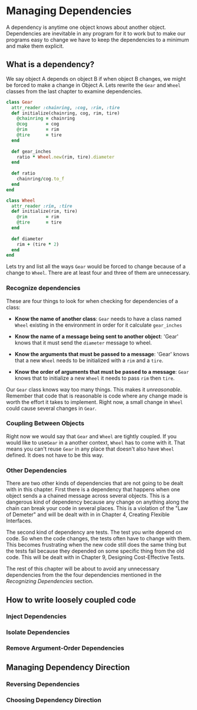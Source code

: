 # Managing Dependencies
A dependency is anytime one object knows about another object. Dependencies are inevitable in any program for it to work but to make our programs easy to change we have to keep the dependencies to a minimum and make them explicit.


## What is a dependency?
We say object A depends on object B if when object B changes, we might be forced to make a change in Object A. Lets rewrite the `Gear` and `Wheel` classes from the last chapter to examine dependencies.

```ruby
class Gear
  attr_reader :chainring, :cog, :rim, :tire
  def initialize(chainring, cog, rim, tire)
    @chainring = chainring
    @cog       = cog
    @rim       = rim
    @tire      = tire
  end
  
  def gear_inches
    ratio * Wheel.new(rim, tire).diameter
  end
  
  def ratio
    chainring/cog.to_f
  end
end

class Wheel
  attr_reader :rim, :tire
  def initialize(rim, tire)
    @rim       = rim
    @tire      = tire 
  end
  
  def diameter
    rim + (tire * 2)
  end
end
```


Lets try and list all the ways `Gear` would be forced to change because of a change to `Wheel`. There are at least four and three of them are unnecessary.


### Recognize dependencies

These are four things to look for when checking for dependencies of a class:

* __Know the name of another class__: `Gear` needs to have a class named `Wheel` existing in the environment in order for it calculate `gear_inches`

* __Know the name of a message being sent to another object__: 'Gear' knows that it must send the `diameter` message to wheel.

* __Know the arguments that must be passed to a message__: 'Gear' knows that a new `Wheel` needs to be initialized with a `rim` and a `tire`.

* __Know the order of arguments that must be passed to a message__: `Gear` knows that to initialize a new `Wheel` it needs to pass `rim` then `tire`.


Our `Gear` class knows way too many things. This makes it _unreasonable_. Remember that code that is reasonable is code where any change made is worth the effort it takes to implement. Right now, a small change in `Wheel` could cause several changes in `Gear`. 
 
### Coupling Between Objects
Right now we would say that `Gear` and `Wheel` are tightly coupled. If you would like to use`Gear` in a another context, `Wheel` has to come with it. That means you can't reuse `Gear` in any place that doesn't also have `Wheel` defined. It does not have to be this way. 
 
### Other Dependencies
There are two other kinds of dependencies that are not going to be dealt  with in this chapter. First there is a dependency that happens when one object sends a a chained message across several objects. This is a dangerous kind of dependency because any change on anything along the chain can break your code in several places. This is a violation of the "Law of Demeter" and will be dealt with in in Chapter 4, Creating Flexible Interfaces.

The second kind of dependency are tests. The test you write depend on code. So when the code changes, the tests often have to change with them. This becomes frustrating when the new code still does the same thing but the tests fail because they depended on some specific thing from the old code. This will be dealt with in Chapter 9, Designing Cost-Effective Tests. 

The rest of this chapter will be about to avoid any unnecessary dependencies from the the four dependencies mentioned in the _Recognizing Dependencies_ section. 

## How to write loosely coupled code

### Inject Dependencies

### Isolate Dependencies

### Remove Argument-Order Dependencies


## Managing Dependency Direction


### Reversing Dependencies

### Choosing Dependency Direction

